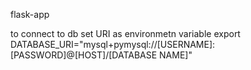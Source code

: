 flask-app


to connect to db set URI as environmetn variable export DATABASE_URI="mysql+pymysql://[USERNAME]:[PASSWORD]@[HOST]/[DATABASE NAME]"
